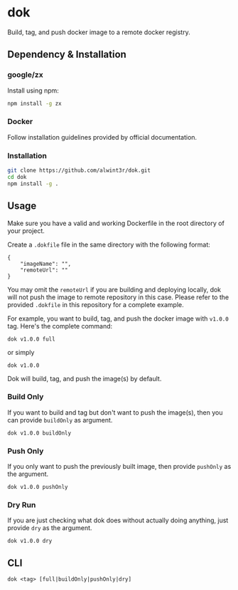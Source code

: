 # dok

Build, tag, and push docker image to a remote docker registry.

## Dependency & Installation

### google/zx

Install using npm:

```sh
npm install -g zx
```

### Docker

Follow installation guidelines provided by official documentation.

### Installation

```sh
git clone https://github.com/alwint3r/dok.git
cd dok
npm install -g .
```

## Usage

Make sure you have a valid and working Dockerfile in the root directory of your project.

Create a `.dokfile` file in the same directory with the following format:

```
{
    "imageName": "",
    "remoteUrl": ""
}
```

You may omit the `remoteUrl` if you are building and deploying locally, dok will not push the image to remote repository in this case. Please refer to the provided `.dokfile` in this repository for a complete example.

For example, you want to build, tag, and push the docker image with `v1.0.0` tag. Here's the complete command:

```
dok v1.0.0 full
```

or simply

```
dok v1.0.0
```

Dok will build, tag, and push the image(s) by default.

### Build Only

If you want to build and tag but don't want to push the image(s), then you can provide `buildOnly` as argument.

```
dok v1.0.0 buildOnly
```

### Push Only

If you only want to push the previously built image, then provide `pushOnly` as the argument.

```
dok v1.0.0 pushOnly
```

### Dry Run

If you are just checking what dok does without actually doing anything, just provide `dry` as the argument.

```
dok v1.0.0 dry
```


## CLI

```
dok <tag> [full|buildOnly|pushOnly|dry]
```


